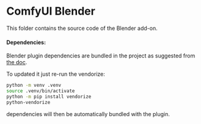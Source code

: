 # ComfyUI Blender

This folder contains the source code of the Blender add-on.

#### Dependencies:

Blender plugin dependencies are bundled in the project as suggested from [the doc](https://docs.blender.org/manual/en/latest/advanced/extensions/addons.html).  

To updated it just re-run the vendorize:  

```sh
python -m venv .venv
source .venv/bin/activate
python -m pip install vendorize
python-vendorize
```

dependencies will then be automatically bundled with the plugin.  

